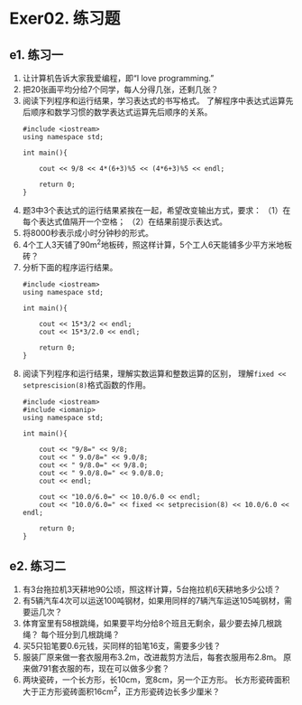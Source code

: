 # Exer02. 练习题 

## e1. 练习一

1. 让计算机告诉大家我爱编程，即“I love programming.”
2. 把20张画平均分给7个同学，每人分得几张，还剩几张？
3. 阅读下列程序和运行结果，学习表达式的书写格式。
了解程序中表达式运算先后顺序和数学习惯的数学表达式运算先后顺序的关系。
    ~~~
    #include <iostream>
    using namespace std;
    
    int main(){
    
        cout << 9/8 << 4*(6+3)%5 << (4*6+3)%5 << endl;
        
        return 0;
    }
    ~~~
4. 题3中3个表达式的运行结果紧挨在一起，希望改变输出方式，要求：
（1）在每个表达式值隔开一个空格；
（2）在结果前提示表达式。
5. 将8000秒表示成小时分钟秒的形式。
6. 4个工人3天铺了90m<sup>2</sup>地板砖，照这样计算，5个工人6天能铺多少平方米地板砖？
7. 分析下面的程序运行结果。
    ~~~
    #include <iostream>
    using namespace std;
    
    int main(){
    
        cout << 15*3/2 << endl;
        cout << 15*3/2.0 << endl;
        
        return 0;
    }
    ~~~
8. 阅读下列程序和运行结果，理解实数运算和整数运算的区别，
理解`fixed << setprescision(8)`格式函数的作用。
    ~~~
    #include <iostream>
    #include <iomanip>
    using namespace std;
    
    int main(){
    
        cout << "9/8=" << 9/8;
        cout << " 9.0/8=" << 9.0/8;
        cout << " 9/8.0=" << 9/8.0;
        cout << " 9.0/8.0=" << 9.0/8.0;
        cout << endl;
        
        cout << "10.0/6.0=" << 10.0/6.0 << endl;
        cout << "10.0/6.0=" << fixed << setprecision(8) << 10.0/6.0 << endl;
        
        return 0;
    }
    ~~~

## e2. 练习二

1. 有3台拖拉机3天耕地90公顷，照这样计算，5台拖拉机6天耕地多少公顷？
2. 有5辆汽车4次可以运送100吨钢材，如果用同样的7辆汽车运送105吨钢材，需要运几次？
3. 体育室里有58根跳绳，如果要平均分给8个班且无剩余，最少要去掉几根跳绳？
每个班分到几根跳绳？
4. 买5只铅笔要0.6元钱，买同样的铅笔16支，需要多少钱？
5. 服装厂原来做一套衣服用布3.2m，改进裁剪方法后，每套衣服用布2.8m。
原来做791套衣服的布，现在可以做多少套？
6. 两块瓷砖，一个长方形，长10cm，宽8cm，另一个正方形。
长方形瓷砖面积大于正方形瓷砖面积16cm<sup>2</sup>，正方形瓷砖边长多少厘米？
